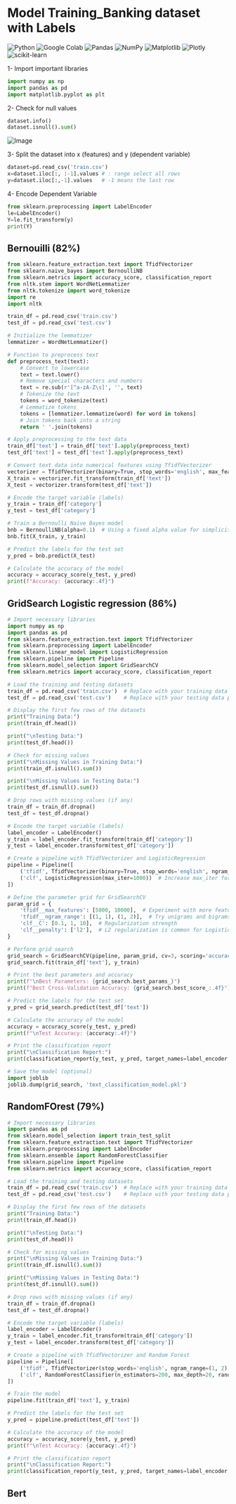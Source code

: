 # Model Training_Banking dataset with Labels
![Python](https://img.shields.io/badge/python-3670A0?style=for-the-badge&logo=python&logoColor=ffdd54)
![Google Colab](https://img.shields.io/badge/Google%20Colab-%23F9A825.svg?style=for-the-badge&logo=googlecolab&logoColor=white)
![Pandas](https://img.shields.io/badge/pandas-%23150458.svg?style=for-the-badge&logo=pandas&logoColor=white)
![NumPy](https://img.shields.io/badge/numpy-%23013243.svg?style=for-the-badge&logo=numpy&logoColor=white)
![Matplotlib](https://img.shields.io/badge/Matplotlib-%23ffffff.svg?style=for-the-badge&logo=Matplotlib&logoColor=black)
![Plotly](https://img.shields.io/badge/Plotly-%233F4F75.svg?style=for-the-badge&logo=plotly&logoColor=white)
![scikit-learn](https://img.shields.io/badge/scikit--learn-%23F7931E.svg?style=for-the-badge&logo=scikit-learn&logoColor=white)

1- Import important libraries
```python
import numpy as np
import pandas as pd
import matplotlib.pyplot as plt
```

2- Check for null values
```python
dataset.info()
dataset.isnull().sum()
```
![Image](https://github.com/user-attachments/assets/b985ce71-3ce0-417e-ae47-97d1010b85d5)

3- Split the dataset into x (features) and y (dependent variable)
```python
dataset=pd.read_csv('train.csv')
x=dataset.iloc[:, :-1].values # : range select all rows
y=dataset.iloc[:,-1].values   # -1 means the last row
```

4- Encode Dependent Variable
```python
from sklearn.preprocessing import LabelEncoder
le=LabelEncoder()
Y=le.fit_transform(y)
print(Y)
```

## Bernouilli (82%)
```python
from sklearn.feature_extraction.text import TfidfVectorizer
from sklearn.naive_bayes import BernoulliNB
from sklearn.metrics import accuracy_score, classification_report
from nltk.stem import WordNetLemmatizer
from nltk.tokenize import word_tokenize
import re
import nltk

train_df = pd.read_csv('train.csv')
test_df = pd.read_csv('test.csv')

# Initialize the lemmatizer
lemmatizer = WordNetLemmatizer()

# Function to preprocess text
def preprocess_text(text):
    # Convert to lowercase
    text = text.lower()
    # Remove special characters and numbers
    text = re.sub(r'[^a-zA-Z\s]', '', text)
    # Tokenize the text
    tokens = word_tokenize(text)
    # Lemmatize tokens
    tokens = [lemmatizer.lemmatize(word) for word in tokens]
    # Join tokens back into a string
    return ' '.join(tokens)

# Apply preprocessing to the text data
train_df['text'] = train_df['text'].apply(preprocess_text)
test_df['text'] = test_df['text'].apply(preprocess_text)

# Convert text data into numerical features using TfidfVectorizer
vectorizer = TfidfVectorizer(binary=True, stop_words='english', max_features=5000)
X_train = vectorizer.fit_transform(train_df['text'])
X_test = vectorizer.transform(test_df['text'])

# Encode the target variable (labels)
y_train = train_df['category']
y_test = test_df['category']

# Train a Bernoulli Naive Bayes model
bnb = BernoulliNB(alpha=0.1)  # Using a fixed alpha value for simplicity
bnb.fit(X_train, y_train)

# Predict the labels for the test set
y_pred = bnb.predict(X_test)

# Calculate the accuracy of the model
accuracy = accuracy_score(y_test, y_pred)
print(f"Accuracy: {accuracy:.4f}")
```

## GridSearch Logistic regression (86%)
```python
# Import necessary libraries
import numpy as np
import pandas as pd
from sklearn.feature_extraction.text import TfidfVectorizer
from sklearn.preprocessing import LabelEncoder
from sklearn.linear_model import LogisticRegression
from sklearn.pipeline import Pipeline
from sklearn.model_selection import GridSearchCV
from sklearn.metrics import accuracy_score, classification_report

# Load the training and testing datasets
train_df = pd.read_csv('train.csv')  # Replace with your training data path
test_df = pd.read_csv('test.csv')    # Replace with your testing data path

# Display the first few rows of the datasets
print("Training Data:")
print(train_df.head())

print("\nTesting Data:")
print(test_df.head())

# Check for missing values
print("\nMissing Values in Training Data:")
print(train_df.isnull().sum())

print("\nMissing Values in Testing Data:")
print(test_df.isnull().sum())

# Drop rows with missing values (if any)
train_df = train_df.dropna()
test_df = test_df.dropna()

# Encode the target variable (labels)
label_encoder = LabelEncoder()
y_train = label_encoder.fit_transform(train_df['category'])
y_test = label_encoder.transform(test_df['category'])

# Create a pipeline with TfidfVectorizer and LogisticRegression
pipeline = Pipeline([
    ('tfidf', TfidfVectorizer(binary=True, stop_words='english', ngram_range=(1, 2), max_features=5000)),
    ('clf', LogisticRegression(max_iter=1000))  # Increase max_iter for convergence
])

# Define the parameter grid for GridSearchCV
param_grid = {
    'tfidf__max_features': [5000, 10000],  # Experiment with more features
    'tfidf__ngram_range': [(1, 1), (1, 2)],  # Try unigrams and bigrams
    'clf__C': [0.1, 1, 10],  # Regularization strength
    'clf__penalty': ['l2'],  # L2 regularization is common for Logistic Regression
}

# Perform grid search
grid_search = GridSearchCV(pipeline, param_grid, cv=3, scoring='accuracy', verbose=1)
grid_search.fit(train_df['text'], y_train)

# Print the best parameters and accuracy
print(f"\nBest Parameters: {grid_search.best_params_}")
print(f"Best Cross-Validation Accuracy: {grid_search.best_score_:.4f}")

# Predict the labels for the test set
y_pred = grid_search.predict(test_df['text'])

# Calculate the accuracy of the model
accuracy = accuracy_score(y_test, y_pred)
print(f"\nTest Accuracy: {accuracy:.4f}")

# Print the classification report
print("\nClassification Report:")
print(classification_report(y_test, y_pred, target_names=label_encoder.classes_))

# Save the model (optional)
import joblib
joblib.dump(grid_search, 'text_classification_model.pkl')
```

## RandomFOrest (79%)
```python
# Import necessary libraries
import pandas as pd
from sklearn.model_selection import train_test_split
from sklearn.feature_extraction.text import TfidfVectorizer
from sklearn.preprocessing import LabelEncoder
from sklearn.ensemble import RandomForestClassifier
from sklearn.pipeline import Pipeline
from sklearn.metrics import accuracy_score, classification_report

# Load the training and testing datasets
train_df = pd.read_csv('train.csv')  # Replace with your training data path
test_df = pd.read_csv('test.csv')    # Replace with your testing data path

# Display the first few rows of the datasets
print("Training Data:")
print(train_df.head())

print("\nTesting Data:")
print(test_df.head())

# Check for missing values
print("\nMissing Values in Training Data:")
print(train_df.isnull().sum())

print("\nMissing Values in Testing Data:")
print(test_df.isnull().sum())

# Drop rows with missing values (if any)
train_df = train_df.dropna()
test_df = test_df.dropna()

# Encode the target variable (labels)
label_encoder = LabelEncoder()
y_train = label_encoder.fit_transform(train_df['category'])
y_test = label_encoder.transform(test_df['category'])

# Create a pipeline with TfidfVectorizer and Random Forest
pipeline = Pipeline([
    ('tfidf', TfidfVectorizer(stop_words='english', ngram_range=(1, 2), max_features=10000)),  # Use more features
    ('clf', RandomForestClassifier(n_estimators=200, max_depth=20, random_state=42))  # Tune these parameters
])

# Train the model
pipeline.fit(train_df['text'], y_train)

# Predict the labels for the test set
y_pred = pipeline.predict(test_df['text'])

# Calculate the accuracy of the model
accuracy = accuracy_score(y_test, y_pred)
print(f"\nTest Accuracy: {accuracy:.4f}")

# Print the classification report
print("\nClassification Report:")
print(classification_report(y_test, y_pred, target_names=label_encoder.classes_))

```

## Bert
```python
```





